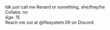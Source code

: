 Idk just call me Renard or something, she/they/he
<br/>
Collabs: no
<br/>
Age: 15
<br/>
Reach me out at @filesystem.09 on Discord